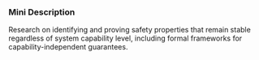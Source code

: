 ### Mini Description

Research on identifying and proving safety properties that remain stable regardless of system capability level, including formal frameworks for capability-independent guarantees.
